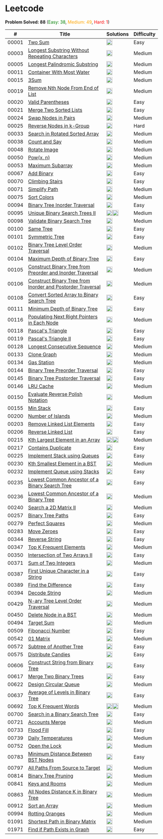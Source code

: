 # Leetcode

**Problem Solved: 88** (<span style="color:green">Easy: 38</span>, <span style="color:orange">Medium: 49</span>, <span style="color:red">Hard: 1</span>)

| # | Title | Solutions | Difficulty |
| - | - | - | - |
| 00001 | [Two Sum](https://leetcode.com/problems/two-sum/) | <a href='leetcode/00001_two-sum/1-two-sum.py'><img src='https://cdn.jsdelivr.net/gh/devicons/devicon/icons/python/python-original.svg' width='20' height='20'></a> | Easy |
| 00003 | [Longest Substring Without Repeating Characters](https://leetcode.com/problems/longest-substring-without-repeating-characters/) | <a href='leetcode/00003_longest-substring-without-repeating-characters/3-longest-substring-without-repeating-characters.py'><img src='https://cdn.jsdelivr.net/gh/devicons/devicon/icons/python/python-original.svg' width='20' height='20'></a> | Medium |
| 00005 | [Longest Palindromic Substring](https://leetcode.com/problems/longest-palindromic-substring/) | <a href='leetcode/00005_longest-palindromic-substring/5-longest-palindromic-substring.py'><img src='https://cdn.jsdelivr.net/gh/devicons/devicon/icons/python/python-original.svg' width='20' height='20'></a> | Medium |
| 00011 | [Container With Most Water](https://leetcode.com/problems/container-with-most-water/) | <a href='leetcode/00011_container-with-most-water/11-container-with-most-water.py'><img src='https://cdn.jsdelivr.net/gh/devicons/devicon/icons/python/python-original.svg' width='20' height='20'></a> | Medium |
| 00015 | [3Sum](https://leetcode.com/problems/3sum/) | <a href='leetcode/00015_3sum/15-3sum.py'><img src='https://cdn.jsdelivr.net/gh/devicons/devicon/icons/python/python-original.svg' width='20' height='20'></a> | Medium |
| 00019 | [Remove Nth Node From End of List](https://leetcode.com/problems/remove-nth-node-from-end-of-list/) | <a href='leetcode/00019_remove-nth-node-from-end-of-list/19-remove-nth-node-from-end-of-list.py'><img src='https://cdn.jsdelivr.net/gh/devicons/devicon/icons/python/python-original.svg' width='20' height='20'></a> | Medium |
| 00020 | [Valid Parentheses](https://leetcode.com/problems/valid-parentheses/) | <a href='leetcode/00020_valid-parentheses/20-valid-parentheses.py'><img src='https://cdn.jsdelivr.net/gh/devicons/devicon/icons/python/python-original.svg' width='20' height='20'></a> | Easy |
| 00021 | [Merge Two Sorted Lists](https://leetcode.com/problems/merge-two-sorted-lists/) | <a href='leetcode/00021_merge-two-sorted-lists/21-merge-two-sorted-lists.py'><img src='https://cdn.jsdelivr.net/gh/devicons/devicon/icons/python/python-original.svg' width='20' height='20'></a> | Easy |
| 00024 | [Swap Nodes in Pairs](https://leetcode.com/problems/swap-nodes-in-pairs/) | <a href='leetcode/00024_swap-nodes-in-pairs/24-swap-nodes-in-pairs.py'><img src='https://cdn.jsdelivr.net/gh/devicons/devicon/icons/python/python-original.svg' width='20' height='20'></a> | Medium |
| 00025 | [Reverse Nodes in k-Group](https://leetcode.com/problems/reverse-nodes-in-k-group/) | <a href='leetcode/00025_reverse-nodes-in-k-group/25-reverse-nodes-in-k-group.py'><img src='https://cdn.jsdelivr.net/gh/devicons/devicon/icons/python/python-original.svg' width='20' height='20'></a> | Hard |
| 00033 | [Search in Rotated Sorted Array](https://leetcode.com/problems/search-in-rotated-sorted-array/) | <a href='leetcode/00033_search-in-rotated-sorted-array/33-search-in-rotated-sorted-array.py'><img src='https://cdn.jsdelivr.net/gh/devicons/devicon/icons/python/python-original.svg' width='20' height='20'></a> | Medium |
| 00038 | [Count and Say](https://leetcode.com/problems/count-and-say/) | <a href='leetcode/00038_count-and-say/38-count-and-say.py'><img src='https://cdn.jsdelivr.net/gh/devicons/devicon/icons/python/python-original.svg' width='20' height='20'></a> | Medium |
| 00048 | [Rotate Image](https://leetcode.com/problems/rotate-image/) | <a href='leetcode/00048_rotate-image/48-rotate-image.py'><img src='https://cdn.jsdelivr.net/gh/devicons/devicon/icons/python/python-original.svg' width='20' height='20'></a> | Medium |
| 00050 | [Pow(x, n)](https://leetcode.com/problems/powx-n/) | <a href='leetcode/00050_powx-n/50-powx-n.py'><img src='https://cdn.jsdelivr.net/gh/devicons/devicon/icons/python/python-original.svg' width='20' height='20'></a> | Medium |
| 00053 | [Maximum Subarray](https://leetcode.com/problems/maximum-subarray/) | <a href='leetcode/00053_maximum-subarray/53-maximum-subarray.py'><img src='https://cdn.jsdelivr.net/gh/devicons/devicon/icons/python/python-original.svg' width='20' height='20'></a> | Medium |
| 00067 | [Add Binary](https://leetcode.com/problems/add-binary/) | <a href='leetcode/00067_add-binary/67-add-binary.py'><img src='https://cdn.jsdelivr.net/gh/devicons/devicon/icons/python/python-original.svg' width='20' height='20'></a> | Easy |
| 00070 | [Climbing Stairs](https://leetcode.com/problems/climbing-stairs/) | <a href='leetcode/00070_climbing-stairs/70-climbing-stairs.py'><img src='https://cdn.jsdelivr.net/gh/devicons/devicon/icons/python/python-original.svg' width='20' height='20'></a> | Easy |
| 00071 | [Simplify Path](https://leetcode.com/problems/simplify-path/) | <a href='leetcode/00071_simplify-path/71-simplify-path.py'><img src='https://cdn.jsdelivr.net/gh/devicons/devicon/icons/python/python-original.svg' width='20' height='20'></a> | Medium |
| 00075 | [Sort Colors](https://leetcode.com/problems/sort-colors/) | <a href='leetcode/00075_sort-colors/75-sort-colors.py'><img src='https://cdn.jsdelivr.net/gh/devicons/devicon/icons/python/python-original.svg' width='20' height='20'></a> | Medium |
| 00094 | [Binary Tree Inorder Traversal](https://leetcode.com/problems/binary-tree-inorder-traversal/) | <a href='leetcode/00094_binary-tree-inorder-traversal/94-binary-tree-inorder-traversal.py'><img src='https://cdn.jsdelivr.net/gh/devicons/devicon/icons/python/python-original.svg' width='20' height='20'></a> | Easy |
| 00095 | [Unique Binary Search Trees II](https://leetcode.com/problems/unique-binary-search-trees-ii/) | <a href='leetcode/00095_unique-binary-search-trees-ii/95-unique-binary-search-trees-ii.cpp'><img src='https://cdn.jsdelivr.net/gh/devicons/devicon/icons/cplusplus/cplusplus-original.svg' width='20' height='20'></a><a href='leetcode/00095_unique-binary-search-trees-ii/95-unique-binary-search-trees-ii.py'><img src='https://cdn.jsdelivr.net/gh/devicons/devicon/icons/python/python-original.svg' width='20' height='20'></a> | Medium |
| 00098 | [Validate Binary Search Tree](https://leetcode.com/problems/validate-binary-search-tree/) | <a href='leetcode/00098_validate-binary-search-tree/98-validate-binary-search-tree.py'><img src='https://cdn.jsdelivr.net/gh/devicons/devicon/icons/python/python-original.svg' width='20' height='20'></a> | Medium |
| 00100 | [Same Tree](https://leetcode.com/problems/same-tree/) | <a href='leetcode/00100_same-tree/100-same-tree.py'><img src='https://cdn.jsdelivr.net/gh/devicons/devicon/icons/python/python-original.svg' width='20' height='20'></a> | Easy |
| 00101 | [Symmetric Tree](https://leetcode.com/problems/symmetric-tree/) | <a href='leetcode/00101_symmetric-tree/101-symmetric-tree.py'><img src='https://cdn.jsdelivr.net/gh/devicons/devicon/icons/python/python-original.svg' width='20' height='20'></a> | Easy |
| 00102 | [Binary Tree Level Order Traversal](https://leetcode.com/problems/binary-tree-level-order-traversal/) | <a href='leetcode/00102_binary-tree-level-order-traversal/102-binary-tree-level-order-traversal.py'><img src='https://cdn.jsdelivr.net/gh/devicons/devicon/icons/python/python-original.svg' width='20' height='20'></a> | Medium |
| 00104 | [Maximum Depth of Binary Tree](https://leetcode.com/problems/maximum-depth-of-binary-tree/) | <a href='leetcode/00104_maximum-depth-of-binary-tree/104-maximum-depth-of-binary-tree.py'><img src='https://cdn.jsdelivr.net/gh/devicons/devicon/icons/python/python-original.svg' width='20' height='20'></a> | Easy |
| 00105 | [Construct Binary Tree from Preorder and Inorder Traversal](https://leetcode.com/problems/construct-binary-tree-from-preorder-and-inorder-traversal/) | <a href='leetcode/00105_construct-binary-tree-from-preorder-and-inorder-traversal/105-construct-binary-tree-from-preorder-and-inorder-traversal.py'><img src='https://cdn.jsdelivr.net/gh/devicons/devicon/icons/python/python-original.svg' width='20' height='20'></a> | Medium |
| 00106 | [Construct Binary Tree from Inorder and Postorder Traversal](https://leetcode.com/problems/construct-binary-tree-from-inorder-and-postorder-traversal/) | <a href='leetcode/00106_construct-binary-tree-from-inorder-and-postorder-traversal/106-construct-binary-tree-from-inorder-and-postorder-traversal.py'><img src='https://cdn.jsdelivr.net/gh/devicons/devicon/icons/python/python-original.svg' width='20' height='20'></a> | Medium |
| 00108 | [Convert Sorted Array to Binary Search Tree](https://leetcode.com/problems/convert-sorted-array-to-binary-search-tree/) | <a href='leetcode/00108_convert-sorted-array-to-binary-search-tree/108-convert-sorted-array-to-binary-search-tree.py'><img src='https://cdn.jsdelivr.net/gh/devicons/devicon/icons/python/python-original.svg' width='20' height='20'></a> | Easy |
| 00111 | [Minimum Depth of Binary Tree](https://leetcode.com/problems/minimum-depth-of-binary-tree/) | <a href='leetcode/00111_minimum-depth-of-binary-tree/111-minimum-depth-of-binary-tree.py'><img src='https://cdn.jsdelivr.net/gh/devicons/devicon/icons/python/python-original.svg' width='20' height='20'></a> | Easy |
| 00116 | [Populating Next Right Pointers in Each Node](https://leetcode.com/problems/populating-next-right-pointers-in-each-node/) | <a href='leetcode/00116_populating-next-right-pointers-in-each-node/116-populating-next-right-pointers-in-each-node.py'><img src='https://cdn.jsdelivr.net/gh/devicons/devicon/icons/python/python-original.svg' width='20' height='20'></a> | Medium |
| 00118 | [Pascal's Triangle](https://leetcode.com/problems/pascals-triangle/) | <a href='leetcode/00118_pascals-triangle/118-pascals-triangle.py'><img src='https://cdn.jsdelivr.net/gh/devicons/devicon/icons/python/python-original.svg' width='20' height='20'></a> | Easy |
| 00119 | [Pascal's Triangle II](https://leetcode.com/problems/pascals-triangle-ii/) | <a href='leetcode/00119_pascals-triangle-ii/119-pascals-triangle-ii.py'><img src='https://cdn.jsdelivr.net/gh/devicons/devicon/icons/python/python-original.svg' width='20' height='20'></a> | Easy |
| 00128 | [Longest Consecutive Sequence](https://leetcode.com/problems/longest-consecutive-sequence/) | <a href='leetcode/00128_longest-consecutive-sequence/128-longest-consecutive-sequence.py'><img src='https://cdn.jsdelivr.net/gh/devicons/devicon/icons/python/python-original.svg' width='20' height='20'></a> | Medium |
| 00133 | [Clone Graph](https://leetcode.com/problems/clone-graph/) | <a href='leetcode/00133_clone-graph/133-clone-graph.py'><img src='https://cdn.jsdelivr.net/gh/devicons/devicon/icons/python/python-original.svg' width='20' height='20'></a> | Medium |
| 00134 | [Gas Station](https://leetcode.com/problems/gas-station/) | <a href='leetcode/00134_gas-station/134-gas-station.py'><img src='https://cdn.jsdelivr.net/gh/devicons/devicon/icons/python/python-original.svg' width='20' height='20'></a> | Medium |
| 00144 | [Binary Tree Preorder Traversal](https://leetcode.com/problems/binary-tree-preorder-traversal/) | <a href='leetcode/00144_binary-tree-preorder-traversal/144-binary-tree-preorder-traversal.py'><img src='https://cdn.jsdelivr.net/gh/devicons/devicon/icons/python/python-original.svg' width='20' height='20'></a> | Easy |
| 00145 | [Binary Tree Postorder Traversal](https://leetcode.com/problems/binary-tree-postorder-traversal/) | <a href='leetcode/00145_binary-tree-postorder-traversal/145-binary-tree-postorder-traversal.py'><img src='https://cdn.jsdelivr.net/gh/devicons/devicon/icons/python/python-original.svg' width='20' height='20'></a> | Easy |
| 00146 | [LRU Cache](https://leetcode.com/problems/lru-cache/) | <a href='leetcode/00146_lru-cache/146-lru-cache.py'><img src='https://cdn.jsdelivr.net/gh/devicons/devicon/icons/python/python-original.svg' width='20' height='20'></a> | Medium |
| 00150 | [Evaluate Reverse Polish Notation](https://leetcode.com/problems/evaluate-reverse-polish-notation/) | <a href='leetcode/00150_evaluate-reverse-polish-notation/150-evaluate-reverse-polish-notation.py'><img src='https://cdn.jsdelivr.net/gh/devicons/devicon/icons/python/python-original.svg' width='20' height='20'></a> | Medium |
| 00155 | [Min Stack](https://leetcode.com/problems/min-stack/) | <a href='leetcode/00155_min-stack/155-min-stack.py'><img src='https://cdn.jsdelivr.net/gh/devicons/devicon/icons/python/python-original.svg' width='20' height='20'></a> | Easy |
| 00200 | [Number of Islands](https://leetcode.com/problems/number-of-islands/) | <a href='leetcode/00200_number-of-islands/200-number-of-islands.py'><img src='https://cdn.jsdelivr.net/gh/devicons/devicon/icons/python/python-original.svg' width='20' height='20'></a> | Medium |
| 00203 | [Remove Linked List Elements](https://leetcode.com/problems/remove-linked-list-elements/) | <a href='leetcode/00203_remove-linked-list-elements/203-remove-linked-list-elements.py'><img src='https://cdn.jsdelivr.net/gh/devicons/devicon/icons/python/python-original.svg' width='20' height='20'></a> | Easy |
| 00206 | [Reverse Linked List](https://leetcode.com/problems/reverse-linked-list/) | <a href='leetcode/00206_reverse-linked-list/206-reverse-linked-list.py'><img src='https://cdn.jsdelivr.net/gh/devicons/devicon/icons/python/python-original.svg' width='20' height='20'></a> | Easy |
| 00215 | [Kth Largest Element in an Array](https://leetcode.com/problems/kth-largest-element-in-an-array/) | <a href='leetcode/00215_kth-largest-element-in-an-array/215-kth-largest-element-in-an-array.cpp'><img src='https://cdn.jsdelivr.net/gh/devicons/devicon/icons/cplusplus/cplusplus-original.svg' width='20' height='20'></a><a href='leetcode/00215_kth-largest-element-in-an-array/215-kth-largest-element-in-an-array.py'><img src='https://cdn.jsdelivr.net/gh/devicons/devicon/icons/python/python-original.svg' width='20' height='20'></a> | Medium |
| 00217 | [Contains Duplicate](https://leetcode.com/problems/contains-duplicate/) | <a href='leetcode/00217_contains-duplicate/217-contains-duplicate.py'><img src='https://cdn.jsdelivr.net/gh/devicons/devicon/icons/python/python-original.svg' width='20' height='20'></a> | Easy |
| 00225 | [Implement Stack using Queues](https://leetcode.com/problems/implement-stack-using-queues/) | <a href='leetcode/00225_implement-stack-using-queues/225-implement-stack-using-queues.py'><img src='https://cdn.jsdelivr.net/gh/devicons/devicon/icons/python/python-original.svg' width='20' height='20'></a> | Easy |
| 00230 | [Kth Smallest Element in a BST](https://leetcode.com/problems/kth-smallest-element-in-a-bst/) | <a href='leetcode/00230_kth-smallest-element-in-a-bst/230-kth-smallest-element-in-a-bst.py'><img src='https://cdn.jsdelivr.net/gh/devicons/devicon/icons/python/python-original.svg' width='20' height='20'></a> | Medium |
| 00232 | [Implement Queue using Stacks](https://leetcode.com/problems/implement-queue-using-stacks/) | <a href='leetcode/00232_implement-queue-using-stacks/232-implement-queue-using-stacks.py'><img src='https://cdn.jsdelivr.net/gh/devicons/devicon/icons/python/python-original.svg' width='20' height='20'></a> | Easy |
| 00235 | [Lowest Common Ancestor of a Binary Search Tree](https://leetcode.com/problems/lowest-common-ancestor-of-a-binary-search-tree/) | <a href='leetcode/00235_lowest-common-ancestor-of-a-binary-search-tree/235-lowest-common-ancestor-of-a-binary-search-tree.py'><img src='https://cdn.jsdelivr.net/gh/devicons/devicon/icons/python/python-original.svg' width='20' height='20'></a> | Easy |
| 00236 | [Lowest Common Ancestor of a Binary Tree](https://leetcode.com/problems/lowest-common-ancestor-of-a-binary-tree/) | <a href='leetcode/00236_lowest-common-ancestor-of-a-binary-tree/236-lowest-common-ancestor-of-a-binary-tree.py'><img src='https://cdn.jsdelivr.net/gh/devicons/devicon/icons/python/python-original.svg' width='20' height='20'></a> | Medium |
| 00240 | [Search a 2D Matrix II](https://leetcode.com/problems/search-a-2d-matrix-ii/) | <a href='leetcode/00240_search-a-2d-matrix-ii/240-search-a-2d-matrix-ii.py'><img src='https://cdn.jsdelivr.net/gh/devicons/devicon/icons/python/python-original.svg' width='20' height='20'></a> | Medium |
| 00257 | [Binary Tree Paths](https://leetcode.com/problems/binary-tree-paths/) | <a href='leetcode/00257_binary-tree-paths/257-binary-tree-paths.py'><img src='https://cdn.jsdelivr.net/gh/devicons/devicon/icons/python/python-original.svg' width='20' height='20'></a> | Easy |
| 00279 | [Perfect Squares](https://leetcode.com/problems/perfect-squares/) | <a href='leetcode/00279_perfect-squares/279-perfect-squares.py'><img src='https://cdn.jsdelivr.net/gh/devicons/devicon/icons/python/python-original.svg' width='20' height='20'></a> | Medium |
| 00283 | [Move Zeroes](https://leetcode.com/problems/move-zeroes/) | <a href='leetcode/00283_move-zeroes/283-move-zeroes.py'><img src='https://cdn.jsdelivr.net/gh/devicons/devicon/icons/python/python-original.svg' width='20' height='20'></a> | Easy |
| 00344 | [Reverse String](https://leetcode.com/problems/reverse-string/) | <a href='leetcode/00344_reverse-string/344-reverse-string.py'><img src='https://cdn.jsdelivr.net/gh/devicons/devicon/icons/python/python-original.svg' width='20' height='20'></a> | Easy |
| 00347 | [Top K Frequent Elements](https://leetcode.com/problems/top-k-frequent-elements/) | <a href='leetcode/00347_top-k-frequent-elements/347-top-k-frequent-elements.py'><img src='https://cdn.jsdelivr.net/gh/devicons/devicon/icons/python/python-original.svg' width='20' height='20'></a> | Medium |
| 00350 | [Intersection of Two Arrays II](https://leetcode.com/problems/intersection-of-two-arrays-ii/) | <a href='leetcode/00350_intersection-of-two-arrays-ii/350-intersection-of-two-arrays-ii.py'><img src='https://cdn.jsdelivr.net/gh/devicons/devicon/icons/python/python-original.svg' width='20' height='20'></a> | Easy |
| 00371 | [Sum of Two Integers](https://leetcode.com/problems/sum-of-two-integers/) | <a href='leetcode/00371_sum-of-two-integers/371-sum-of-two-integers.py'><img src='https://cdn.jsdelivr.net/gh/devicons/devicon/icons/python/python-original.svg' width='20' height='20'></a> | Medium |
| 00387 | [First Unique Character in a String](https://leetcode.com/problems/first-unique-character-in-a-string/) | <a href='leetcode/00387_first-unique-character-in-a-string/387-first-unique-character-in-a-string.py'><img src='https://cdn.jsdelivr.net/gh/devicons/devicon/icons/python/python-original.svg' width='20' height='20'></a> | Easy |
| 00389 | [Find the Difference](https://leetcode.com/problems/find-the-difference/) | <a href='leetcode/00389_find-the-difference/389-find-the-difference.py'><img src='https://cdn.jsdelivr.net/gh/devicons/devicon/icons/python/python-original.svg' width='20' height='20'></a> | Easy |
| 00394 | [Decode String](https://leetcode.com/problems/decode-string/) | <a href='leetcode/00394_decode-string/394-decode-string.py'><img src='https://cdn.jsdelivr.net/gh/devicons/devicon/icons/python/python-original.svg' width='20' height='20'></a> | Medium |
| 00429 | [N-ary Tree Level Order Traversal](https://leetcode.com/problems/n-ary-tree-level-order-traversal/) | <a href='leetcode/00429_n-ary-tree-level-order-traversal/429-n-ary-tree-level-order-traversal.py'><img src='https://cdn.jsdelivr.net/gh/devicons/devicon/icons/python/python-original.svg' width='20' height='20'></a> | Medium |
| 00450 | [Delete Node in a BST](https://leetcode.com/problems/delete-node-in-a-bst/) | <a href='leetcode/00450_delete-node-in-a-bst/450-delete-node-in-a-bst.py'><img src='https://cdn.jsdelivr.net/gh/devicons/devicon/icons/python/python-original.svg' width='20' height='20'></a> | Medium |
| 00494 | [Target Sum](https://leetcode.com/problems/target-sum/) | <a href='leetcode/00494_target-sum/494-target-sum.py'><img src='https://cdn.jsdelivr.net/gh/devicons/devicon/icons/python/python-original.svg' width='20' height='20'></a> | Medium |
| 00509 | [Fibonacci Number](https://leetcode.com/problems/fibonacci-number/) | <a href='leetcode/00509_fibonacci-number/509-fibonacci-number.py'><img src='https://cdn.jsdelivr.net/gh/devicons/devicon/icons/python/python-original.svg' width='20' height='20'></a> | Easy |
| 00542 | [01 Matrix](https://leetcode.com/problems/01-matrix/) | <a href='leetcode/00542_01-matrix/542-01-matrix.py'><img src='https://cdn.jsdelivr.net/gh/devicons/devicon/icons/python/python-original.svg' width='20' height='20'></a> | Medium |
| 00572 | [Subtree of Another Tree](https://leetcode.com/problems/subtree-of-another-tree/) | <a href='leetcode/00572_subtree-of-another-tree/572-subtree-of-another-tree.py'><img src='https://cdn.jsdelivr.net/gh/devicons/devicon/icons/python/python-original.svg' width='20' height='20'></a> | Easy |
| 00575 | [Distribute Candies](https://leetcode.com/problems/distribute-candies/) | <a href='leetcode/00575_distribute-candies/575-distribute-candies.py'><img src='https://cdn.jsdelivr.net/gh/devicons/devicon/icons/python/python-original.svg' width='20' height='20'></a> | Easy |
| 00606 | [Construct String from Binary Tree](https://leetcode.com/problems/construct-string-from-binary-tree/) | <a href='leetcode/00606_construct-string-from-binary-tree/606-construct-string-from-binary-tree.py'><img src='https://cdn.jsdelivr.net/gh/devicons/devicon/icons/python/python-original.svg' width='20' height='20'></a> | Easy |
| 00617 | [Merge Two Binary Trees](https://leetcode.com/problems/merge-two-binary-trees/) | <a href='leetcode/00617_merge-two-binary-trees/617-merge-two-binary-trees.py'><img src='https://cdn.jsdelivr.net/gh/devicons/devicon/icons/python/python-original.svg' width='20' height='20'></a> | Easy |
| 00622 | [Design Circular Queue](https://leetcode.com/problems/design-circular-queue/) | <a href='leetcode/00622_design-circular-queue/622-design-circular-queue.py'><img src='https://cdn.jsdelivr.net/gh/devicons/devicon/icons/python/python-original.svg' width='20' height='20'></a> | Medium |
| 00637 | [Average of Levels in Binary Tree](https://leetcode.com/problems/average-of-levels-in-binary-tree/) | <a href='leetcode/00637_average-of-levels-in-binary-tree/637-average-of-levels-in-binary-tree.py'><img src='https://cdn.jsdelivr.net/gh/devicons/devicon/icons/python/python-original.svg' width='20' height='20'></a> | Easy |
| 00692 | [Top K Frequent Words](https://leetcode.com/problems/top-k-frequent-words/) | <a href='leetcode/00692_top-k-frequent-words/692-top-k-frequent-words.cpp'><img src='https://cdn.jsdelivr.net/gh/devicons/devicon/icons/cplusplus/cplusplus-original.svg' width='20' height='20'></a><a href='leetcode/00692_top-k-frequent-words/692-top-k-frequent-words.py'><img src='https://cdn.jsdelivr.net/gh/devicons/devicon/icons/python/python-original.svg' width='20' height='20'></a> | Medium |
| 00700 | [Search in a Binary Search Tree](https://leetcode.com/problems/search-in-a-binary-search-tree/) | <a href='leetcode/00700_search-in-a-binary-search-tree/700-search-in-a-binary-search-tree.py'><img src='https://cdn.jsdelivr.net/gh/devicons/devicon/icons/python/python-original.svg' width='20' height='20'></a> | Easy |
| 00721 | [Accounts Merge](https://leetcode.com/problems/accounts-merge/) | <a href='leetcode/00721_accounts-merge/721-accounts-merge.py'><img src='https://cdn.jsdelivr.net/gh/devicons/devicon/icons/python/python-original.svg' width='20' height='20'></a> | Medium |
| 00733 | [Flood Fill](https://leetcode.com/problems/flood-fill/) | <a href='leetcode/00733_flood-fill/733-flood-fill.py'><img src='https://cdn.jsdelivr.net/gh/devicons/devicon/icons/python/python-original.svg' width='20' height='20'></a> | Easy |
| 00739 | [Daily Temperatures](https://leetcode.com/problems/daily-temperatures/) | <a href='leetcode/00739_daily-temperatures/739-daily-temperatures.py'><img src='https://cdn.jsdelivr.net/gh/devicons/devicon/icons/python/python-original.svg' width='20' height='20'></a> | Medium |
| 00752 | [Open the Lock](https://leetcode.com/problems/open-the-lock/) | <a href='leetcode/00752_open-the-lock/752-open-the-lock.py'><img src='https://cdn.jsdelivr.net/gh/devicons/devicon/icons/python/python-original.svg' width='20' height='20'></a> | Medium |
| 00783 | [Minimum Distance Between BST Nodes](https://leetcode.com/problems/minimum-distance-between-bst-nodes/) | <a href='leetcode/00783_minimum-distance-between-bst-nodes/783-minimum-distance-between-bst-nodes.py'><img src='https://cdn.jsdelivr.net/gh/devicons/devicon/icons/python/python-original.svg' width='20' height='20'></a> | Easy |
| 00797 | [All Paths From Source to Target](https://leetcode.com/problems/all-paths-from-source-to-target/) | <a href='leetcode/00797_all-paths-from-source-to-target/797-all-paths-from-source-to-target.py'><img src='https://cdn.jsdelivr.net/gh/devicons/devicon/icons/python/python-original.svg' width='20' height='20'></a> | Medium |
| 00814 | [Binary Tree Pruning](https://leetcode.com/problems/binary-tree-pruning/) | <a href='leetcode/00814_binary-tree-pruning/814-binary-tree-pruning.py'><img src='https://cdn.jsdelivr.net/gh/devicons/devicon/icons/python/python-original.svg' width='20' height='20'></a> | Medium |
| 00841 | [Keys and Rooms](https://leetcode.com/problems/keys-and-rooms/) | <a href='leetcode/00841_keys-and-rooms/841-keys-and-rooms.py'><img src='https://cdn.jsdelivr.net/gh/devicons/devicon/icons/python/python-original.svg' width='20' height='20'></a> | Medium |
| 00863 | [All Nodes Distance K in Binary Tree](https://leetcode.com/problems/all-nodes-distance-k-in-binary-tree/) | <a href='leetcode/00863_all-nodes-distance-k-in-binary-tree/863-all-nodes-distance-k-in-binary-tree.py'><img src='https://cdn.jsdelivr.net/gh/devicons/devicon/icons/python/python-original.svg' width='20' height='20'></a> | Medium |
| 00912 | [Sort an Array](https://leetcode.com/problems/sort-an-array/) | <a href='leetcode/00912_sort-an-array/912-sort-an-array.py'><img src='https://cdn.jsdelivr.net/gh/devicons/devicon/icons/python/python-original.svg' width='20' height='20'></a> | Medium |
| 00994 | [Rotting Oranges](https://leetcode.com/problems/rotting-oranges/) | <a href='leetcode/00994_rotting-oranges/994-rotting-oranges.py'><img src='https://cdn.jsdelivr.net/gh/devicons/devicon/icons/python/python-original.svg' width='20' height='20'></a> | Medium |
| 01091 | [Shortest Path in Binary Matrix](https://leetcode.com/problems/shortest-path-in-binary-matrix/) | <a href='leetcode/01091_shortest-path-in-binary-matrix/1091-shortest-path-in-binary-matrix.py'><img src='https://cdn.jsdelivr.net/gh/devicons/devicon/icons/python/python-original.svg' width='20' height='20'></a> | Medium |
| 01971 | [Find if Path Exists in Graph](https://leetcode.com/problems/find-if-path-exists-in-graph/) | <a href='leetcode/01971_find-if-path-exists-in-graph/1971-find-if-path-exists-in-graph.py'><img src='https://cdn.jsdelivr.net/gh/devicons/devicon/icons/python/python-original.svg' width='20' height='20'></a> | Easy |

